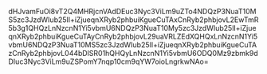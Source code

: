 dHJvamFuOi8vT2Q4MHRjcnVAdDEuc3Nyc3ViLm9uZTo4NDQzP3NuaT10MS5zc3JzdWIub25lI+iZjueqnXRyb2phbuiKgueCuTAxCnRyb2phbjovL2EwTmR5b3g1QHQzLnNzcnN1Yi5vbmU6NDQzP3NuaT10My5zc3JzdWIub25lI+iZjueqnXRyb2phbuiKgueCuTAyCnRyb2phbjovL29uaVRLZEdXQHQxLnNzcnN1Yi5vbmU6NDQzP3NuaT10MS5zc3JzdWIub25lI+iZjueqnXRyb2phbuiKgueCuTAzCnRyb2phbjovL044bDlSR01hQHQyLnNzcnN1Yi5vbmU6ODQ0Mz9zbmk9dDIuc3Nyc3ViLm9uZSPomY7nqp10cm9qYW7oioLngrkwNAo=